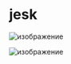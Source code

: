 # jesk

![изображение](https://github.com/metallistus/jesklauncher/assets/82625479/87af2aef-1fc8-4f0d-91d3-3eab72d7540f)

![изображение](https://github.com/metallistus/jesklauncher/assets/82625479/e28591b4-ed23-4b94-bd54-f2d0e5d632ad)

